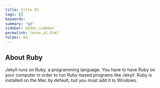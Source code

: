 ```yaml
---
title: title 01
tags: []
keywords:
summary: "gd"
sidebar: mydoc_sidebar
permalink: tense_a1.html
folder: md
---
```


## About Ruby

Jekyll runs on Ruby, a programming language. You have to have Ruby on your computer in order to run Ruby-based programs like Jekyll. Ruby is installed on the Mac by default, but you must add it to Windows.
